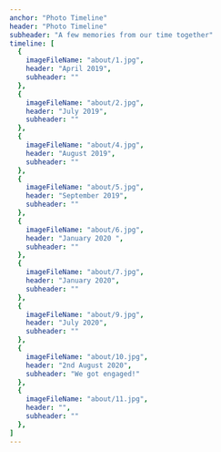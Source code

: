 ```yaml
---
anchor: "Photo Timeline"
header: "Photo Timeline"
subheader: "A few memories from our time together"
timeline: [
  {
    imageFileName: "about/1.jpg",
    header: "April 2019",
    subheader: ""
  },
  {
    imageFileName: "about/2.jpg",
    header: "July 2019",
    subheader: ""
  },
  {
    imageFileName: "about/4.jpg",
    header: "August 2019",
    subheader: ""
  },
  {
    imageFileName: "about/5.jpg",
    header: "September 2019",
    subheader: ""
  },
  {
    imageFileName: "about/6.jpg",
    header: "January 2020 ",
    subheader: ""
  },
  {
    imageFileName: "about/7.jpg",
    header: "January 2020",
    subheader: ""
  },
  {
    imageFileName: "about/9.jpg",
    header: "July 2020",
    subheader: ""
  },
  {
    imageFileName: "about/10.jpg",
    header: "2nd August 2020",
    subheader: "We got engaged!"
  },
  {
    imageFileName: "about/11.jpg",
    header: "",
    subheader: ""
  },
]
---
```

